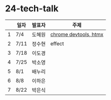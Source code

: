 # 24-tech-talk

|  | 일자  | 발표자 | 주제 |
|--|------|------|------|
| 1| 7/4  | 도혜원 | [chrome devtools, htmx](https://github.com/livid-fe-study/24-tech-talk/tree/main/w01) |
| 2| 7/11 | 정수현 | effect |
| 3| 7/18 | 이도경 |  |
| 4| 7/25 | 박소영 |  |
| 5| 8/1  | 배누리 |  |
| 6| 8/8  | 이하은 |  |
| 7| 8/22 | 박은식 |  |
